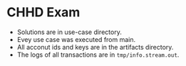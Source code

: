 # CHHD Exam

- Solutions are in use-case directory.
- Evey use case was executed from main.
- All acconut ids and keys are in the artifacts directory.
- The logs of all transactions are in `tmp/info.stream.out`.
